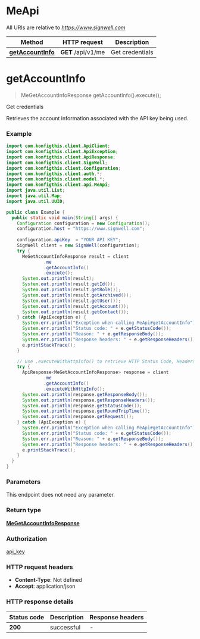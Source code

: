# MeApi

All URIs are relative to *https://www.signwell.com*

| Method | HTTP request | Description |
|------------- | ------------- | -------------|
| [**getAccountInfo**](MeApi.md#getAccountInfo) | **GET** /api/v1/me | Get credentials |


<a name="getAccountInfo"></a>
# **getAccountInfo**
> MeGetAccountInfoResponse getAccountInfo().execute();

Get credentials

Retrieves the account information associated with the API key being used.

### Example
```java
import com.konfigthis.client.ApiClient;
import com.konfigthis.client.ApiException;
import com.konfigthis.client.ApiResponse;
import com.konfigthis.client.SignWell;
import com.konfigthis.client.Configuration;
import com.konfigthis.client.auth.*;
import com.konfigthis.client.model.*;
import com.konfigthis.client.api.MeApi;
import java.util.List;
import java.util.Map;
import java.util.UUID;

public class Example {
  public static void main(String[] args) {
    Configuration configuration = new Configuration();
    configuration.host = "https://www.signwell.com";
    
    configuration.apiKey  = "YOUR API KEY";
    SignWell client = new SignWell(configuration);
    try {
      MeGetAccountInfoResponse result = client
              .me
              .getAccountInfo()
              .execute();
      System.out.println(result);
      System.out.println(result.getId());
      System.out.println(result.getRole());
      System.out.println(result.getArchived());
      System.out.println(result.getUser());
      System.out.println(result.getAccount());
      System.out.println(result.getContact());
    } catch (ApiException e) {
      System.err.println("Exception when calling MeApi#getAccountInfo");
      System.err.println("Status code: " + e.getStatusCode());
      System.err.println("Reason: " + e.getResponseBody());
      System.err.println("Response headers: " + e.getResponseHeaders());
      e.printStackTrace();
    }

    // Use .executeWithHttpInfo() to retrieve HTTP Status Code, Headers and Request
    try {
      ApiResponse<MeGetAccountInfoResponse> response = client
              .me
              .getAccountInfo()
              .executeWithHttpInfo();
      System.out.println(response.getResponseBody());
      System.out.println(response.getResponseHeaders());
      System.out.println(response.getStatusCode());
      System.out.println(response.getRoundTripTime());
      System.out.println(response.getRequest());
    } catch (ApiException e) {
      System.err.println("Exception when calling MeApi#getAccountInfo");
      System.err.println("Status code: " + e.getStatusCode());
      System.err.println("Reason: " + e.getResponseBody());
      System.err.println("Response headers: " + e.getResponseHeaders());
      e.printStackTrace();
    }
  }
}

```

### Parameters
This endpoint does not need any parameter.

### Return type

[**MeGetAccountInfoResponse**](MeGetAccountInfoResponse.md)

### Authorization

[api_key](../README.md#api_key)

### HTTP request headers

 - **Content-Type**: Not defined
 - **Accept**: application/json

### HTTP response details
| Status code | Description | Response headers |
|-------------|-------------|------------------|
| **200** | successful |  -  |

